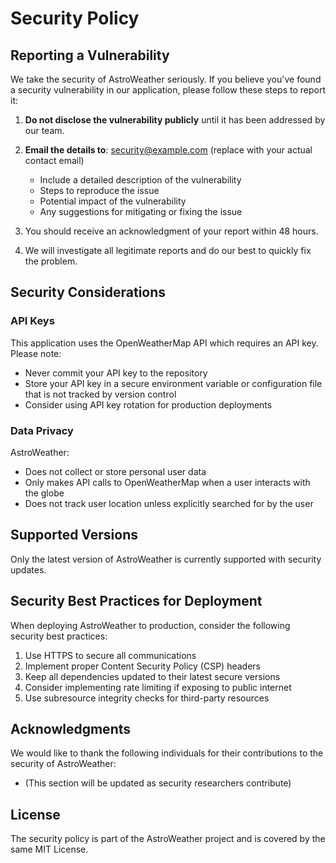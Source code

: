 # Security Policy

## Reporting a Vulnerability

We take the security of AstroWeather seriously. If you believe you've found a security vulnerability in our application, please follow these steps to report it:

1. **Do not disclose the vulnerability publicly** until it has been addressed by our team.

2. **Email the details to**: security@example.com (replace with your actual contact email)
   - Include a detailed description of the vulnerability
   - Steps to reproduce the issue
   - Potential impact of the vulnerability
   - Any suggestions for mitigating or fixing the issue

3. You should receive an acknowledgment of your report within 48 hours.

4. We will investigate all legitimate reports and do our best to quickly fix the problem.

## Security Considerations

### API Keys

This application uses the OpenWeatherMap API which requires an API key. Please note:

- Never commit your API key to the repository
- Store your API key in a secure environment variable or configuration file that is not tracked by version control
- Consider using API key rotation for production deployments

### Data Privacy

AstroWeather:
- Does not collect or store personal user data
- Only makes API calls to OpenWeatherMap when a user interacts with the globe
- Does not track user location unless explicitly searched for by the user

## Supported Versions

Only the latest version of AstroWeather is currently supported with security updates.

## Security Best Practices for Deployment

When deploying AstroWeather to production, consider the following security best practices:

1. Use HTTPS to secure all communications
2. Implement proper Content Security Policy (CSP) headers
3. Keep all dependencies updated to their latest secure versions
4. Consider implementing rate limiting if exposing to public internet
5. Use subresource integrity checks for third-party resources

## Acknowledgments

We would like to thank the following individuals for their contributions to the security of AstroWeather:

- (This section will be updated as security researchers contribute)

## License

The security policy is part of the AstroWeather project and is covered by the same MIT License.
